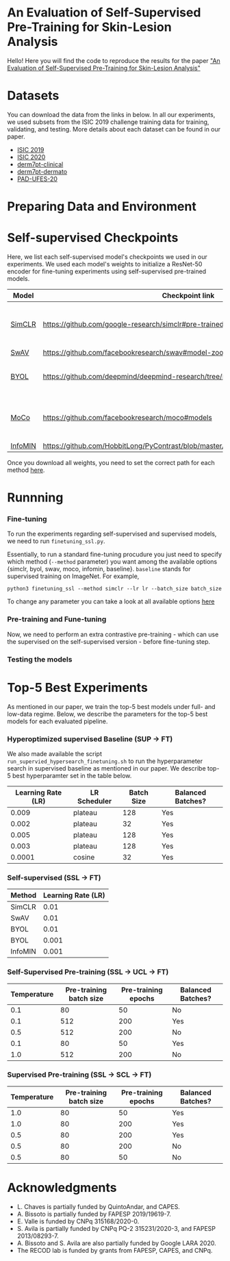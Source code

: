 # An Evaluation of Self-Supervised Pre-Training for Skin-Lesion Analysis

Hello! Here you will find the code to reproduce the results for the paper ["An Evaluation of Self-Supervised Pre-Training for Skin-Lesion Analysis"](https://arxiv.org/abs/2106.09229) 


# Datasets

You can download the data from the links in below. In all our experiments, we used subsets from the ISIC 2019 challenge training data for training, validating, and testing. More details about each dataset can be found in our paper. 

- [ISIC 2019](https://challenge2019.isic-archive.com/data.html)
- [ISIC 2020](https://www.kaggle.com/c/siim-isic-melanoma-classification)
- [derm7pt-clinical](https://github.com/jeremykawahara/derm7pt)
- [derm7pt-dermato](https://github.com/jeremykawahara/derm7pt)
- [PAD-UFES-20](https://data.mendeley.com/datasets/zr7vgbcyr2/1)



# Preparing Data and Environment




# Self-supervised Checkpoints 

Here, we list each self-supervised model's checkpoints we used in our experiments. We used each model's weights to initialize a ResNet-50 encoder for fine-tuning experiments using self-supervised pre-trained models. 

Model | Checkpoint link | Notes
------------ | ------------- | ------------- 
[SimCLR](https://arxiv.org/abs/2002.05709) | https://github.com/google-research/simclr#pre-trained-models-for-simclrv1 | Weights [converted](https://github.com/tonylins/simclr-converter) from Tensorflow to PyTorch 
[SwAV](https://arxiv.org/abs/2006.09882) | https://github.com/facebookresearch/swav#model-zoo | -
[BYOL](https://arxiv.org/abs/2006.07733) | https://github.com/deepmind/deepmind-research/tree/master/byol#pretraining | Weights [converted](https://github.com/chigur/byol-convert) from JAX to PyTorch
[MoCo](https://arxiv.org/abs/2003.04297) | https://github.com/facebookresearch/moco#models | MoCo V2 checkpoint trained for 800 epochs 
[InfoMIN](https://arxiv.org/abs/2005.10243) | https://github.com/HobbitLong/PyContrast/blob/master/pycontrast/docs/MODEL_ZOO.md | -

Once you download all weights, you need to set the correct path for each method [here](https://github.com/VirtualSpaceman/ssl-skin-lesions/blob/main/utils/misc.py#L66-L89).

# Runnning 


### Fine-tuning

To run the experiments regarding self-supervised and supervised models, we need to run ``finetuning_ssl.py``.

Essentially, to run a standard fine-tuning procudure you just need to specify which method (``--method`` parameter) you want among the available options {simclr, byol, swav, moco, infomin, baseline}. ``baseline`` stands for supervised training on ImageNet. For example, 

``
  python3 finetuning_ssl --method simclr --lr lr --batch_size batch_size 
``

To change any parameter you can take a look at all available options [here](https://github.com/VirtualSpaceman/ssl-skin-lesions/blob/main/finetuning_ssl.py#L261-L277)


### Pre-training and Fune-tuning

Now, we need to perform an extra contrastive pre-training - which can use the supervised on the self-supervised version  - before fine-tuning step.

### Testing the models

# Top-5 Best Experiments

As mentioned in our paper, we train the top-5 best models under full- and low-data regime. Below, we describe the parameters for the top-5 best models for each evaluated pipeline. 

### Hyperoptimized supervised Baseline (SUP -> FT)

We also made available the script ``run_supervied_hypersearch_finetuning.sh`` to run the hyperparameter search in 
supervised baseline as mentioned in our paper.  We describe top-5 best hyperparamter set in the table below. 

Learning Rate (LR) | LR Scheduler | Batch Size | Balanced Batches?
------------ | ------------- | ------------- | ------------- 
0.009| plateau | 128 | Yes
0.002| plateau | 32 | Yes
0.005| plateau | 128 | Yes
0.003| plateau | 128 | Yes
0.0001| cosine | 32 | Yes

### Self-supervised (SSL -> FT)
Method | Learning Rate (LR) 
------------ | ------------- 
SimCLR | 0.01
SwAV | 0.01
BYOL | 0.01
BYOL | 0.001
InfoMIN | 0.001

### Self-Supervised Pre-training (SSL -> UCL -> FT)
Temperature | Pre-training batch size | Pre-training epochs | Balanced Batches?
------------ | ------------- | ------------- | ------------- 
0.1 | 80 | 50 | No
0.1 | 512 | 200 | Yes
0.5 | 512 | 200 | No
0.1 | 80 | 50 | Yes
1.0 | 512 | 200 | No

### Supervised Pre-training (SSL -> SCL -> FT)
Temperature | Pre-training batch size | Pre-training epochs | Balanced Batches?
------------ | ------------- | ------------- | ------------- 
1.0 | 80 | 50 | Yes
1.0 | 80 | 200 | Yes
0.5 | 80 | 200 | Yes
0.5 | 80 | 200 | No
0.5 | 80 | 50 | No


# Acknowledgments
- L. Chaves is partially funded by QuintoAndar, and CAPES. 
- A. Bissoto is partially funded by FAPESP 2019/19619-7. 
- E. Valle is funded by CNPq 315168/2020-0.
- S. Avila is partially funded by CNPq PQ-2 315231/2020-3, and 
FAPESP 2013/08293-7.
- A. Bissoto and S. Avila are also partially funded by Google LARA 2020.
- The RECOD lab is funded by grants from FAPESP, CAPES, and CNPq.

